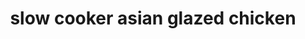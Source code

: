 ---
servings: 4 servings
notes:
directions: |-
  * Whisk together the soy sauce, oyster sauce, honey (or brown sugar) and garlic in slow cooker bowl
  * Place chicken into the sauce, rotating to coat
  * Cover and cook for 3-4 hours on high or 6-8 hours on low setting
  * When the sauce is simmering (in the last hour of cooking time), whisk the cornstarch and water together in a small bowl until dissolved
  * Stir the cornstarch mixture into the sauce, mix it through and cover again to allo, to thicken and continue cooking until the chicken is just beginning to fall apart
  * Taste test, season with salt and pepper if desired
  * Serve with steamed greens and rice, garnish with sliced green onions and sesame seeds
ingredients: |-
  * 2 pounds (1 kg) skinless boneless chicken breasts (or chicken thighs)
  * 1/2 cup low-sodium soy sauce (light soy)
  * 1/3 cup oyster sauce
  * 1/3 cup honey, (or brown sugar)
  * 6 large garlic cloves, crushed
  * 1 1/2 tablespoons cornstarch (cornflour)
  * 3 tablespoons water
  * 1/4 cup green onions/scallions sliced, to garnish
  * 1 tablespoons sesame seeds, to garnish
rating: 4
ease: easy
category: main course
subcategory: crockpot
href: 'https://cafedelites.com/slow-cooker-asian-glazed-chicken/'
totalTime: 4 hours 10 minutes
cookTime: 4 hours
prepTime: 10 minutes
title: slow cooker asian glazed chicken
path: /slow-cooker-asian-glazed-chicken
---